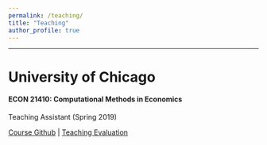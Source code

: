 ```yaml
---
permalink: /teaching/
title: "Teaching"
author_profile: true
---
```


---
University of Chicago
======
#### ECON 21410: Computational Methods in Economics

Teaching Assistant (Spring 2019)

[Course Github](https://github.com/jmbejara/comp-econ-sp19) | [Teaching Evaluation](/files/BejaranoBoyarsky_Course_Evaluations_ECON_21410_Spring_2019.pdf#page=3)
